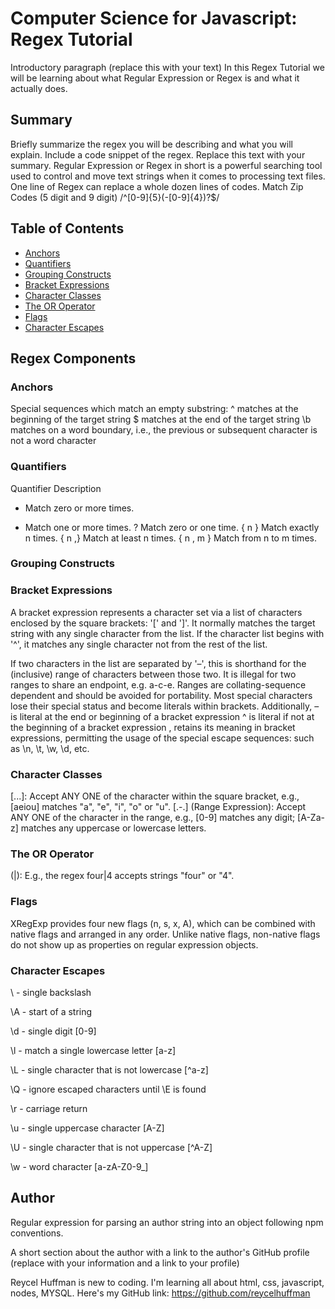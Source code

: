 # Computer Science for Javascript: Regex Tutorial 

Introductory paragraph (replace this with your text)
In this Regex Tutorial we will be learning about what Regular Expression or Regex is and what it actually does.  

## Summary

Briefly summarize the regex you will be describing and what you will explain. Include a code snippet of the regex. Replace this text with your summary.
Regular Expression or Regex in short is a powerful searching tool used to control and move text strings when it comes to processing text files. One line of Regex can replace a whole dozen lines of codes. 
Match Zip Codes (5 digit and 9 digit)
/^[0-9]{5}(-[0-9]{4})?$/
## Table of Contents

- [Anchors](#anchors)
- [Quantifiers](#quantifiers)
- [Grouping Constructs](#grouping-constructs)
- [Bracket Expressions](#bracket-expressions)
- [Character Classes](#character-classes)
- [The OR Operator](#the-or-operator)
- [Flags](#flags)
- [Character Escapes](#character-escapes)

## Regex Components

### Anchors
Special sequences which match an empty substring:
^ matches at the beginning of the target string
$ matches at the end of the target string
\b matches on a word boundary, i.e., the previous or subsequent character is not a word character
### Quantifiers
Quantifier	Description

*	Match zero or more times.
+	Match one or more times.
?	Match zero or one time.
{ n }	Match exactly n times.
{ n ,}	Match at least n times.
{ n , m }	Match from n to m times.
### Grouping Constructs

### Bracket Expressions
A bracket expression represents a character set via a list of characters enclosed by the square brackets: '[' and ']'. It normally matches the target string with any single character from the list. 
If the character list begins with '^', it matches any single character not from the rest of the list.

If two characters in the list are separated by '–', this is shorthand for the (inclusive) range of characters between those two. It is illegal for two ranges to share an endpoint, e.g. a-c-e. Ranges are collating-sequence dependent and should be avoided for portability.
Most special characters lose their special status and become literals within brackets. Additionally,
– is literal at the end or beginning of a bracket expression
^ is literal if not at the beginning of a bracket expression
\, retains its meaning in bracket expressions, permitting the usage of the special escape sequences: such as \n, \t, \w, \d, etc.
### Character Classes
[...]: Accept ANY ONE of the character within the square bracket, e.g., [aeiou] matches "a", "e", "i", "o" or "u".
[.-.] (Range Expression): Accept ANY ONE of the character in the range, e.g., [0-9] matches any digit; [A-Za-z] matches any uppercase or lowercase letters.
[^...]: NOT ONE of the character, e.g., [^0-9] matches any non-digit.
Only these four characters require escape sequence inside the bracket list: ^, -, ], \.

### The OR Operator
 (|): E.g., the regex four|4 accepts strings "four" or "4".
### Flags
XRegExp provides four new flags (n, s, x, A), which can be combined with native flags and arranged in any order. Unlike native flags, non-native flags do not show up as properties on regular expression objects. 
### Character Escapes
\\ - single backslash

\A - start of a string

\d - single digit [0-9]

\l - match a single lowercase letter [a-z]

\L - single character that is not lowercase [^a-z]

\Q - ignore escaped characters until \E is found

\r - carriage return

\u - single uppercase character [A-Z]

\U - single character that is not uppercase [^A-Z]

\w - word character [a-zA-Z0-9_] 

## Author
Regular expression for parsing an author string into an object following npm conventions.

A short section about the author with a link to the author's GitHub profile (replace with your information and a link to your profile)

Reycel Huffman is new to coding. I'm learning all about html, css, javascript, nodes, MYSQL. 
Here's my GitHub link:
https://github.com/reycelhuffman

